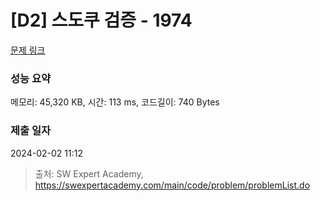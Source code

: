 # [D2] 스도쿠 검증 - 1974 

[문제 링크](https://swexpertacademy.com/main/code/problem/problemDetail.do?contestProbId=AV5Psz16AYEDFAUq) 

### 성능 요약

메모리: 45,320 KB, 시간: 113 ms, 코드길이: 740 Bytes

### 제출 일자

2024-02-02 11:12



> 출처: SW Expert Academy, https://swexpertacademy.com/main/code/problem/problemList.do
